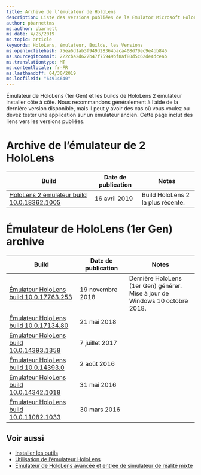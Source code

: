 ```yaml
---
title: Archive de l’émulateur de HoloLens
description: Liste des versions publiées de la Emulator Microsoft HoloLens.
author: pbarnettms
ms.author: pbarnett
ms.date: 4/25/2019
ms.topic: article
keywords: HoloLens, émulateur, Builds, les Versions
ms.openlocfilehash: 75ea6d1ab3f949d28364baca408d79ec9e4bb846
ms.sourcegitcommit: 222cba2d622b47f75949bf8af80d5c62de4dceab
ms.translationtype: MT
ms.contentlocale: fr-FR
ms.lasthandoff: 04/30/2019
ms.locfileid: "64914640"
---
```

Émulateur de HoloLens (1er Gen) et les builds de HoloLens 2 émulateur installer côte à côte. Nous recommandons généralement à l’aide de la dernière version disponible, mais il peut y avoir des cas où vous voulez ou devez tester une application sur un émulateur ancien. Cette page inclut des liens vers les versions publiées.


# <a name="hololens-2-emulator-archive"></a>Archive de l’émulateur de 2 HoloLens


|  Build |  Date de publication |  Notes | 
|----------|----------|----------|
|  [HoloLens 2 émulateur build 10.0.18362.1005](https://go.microsoft.com/fwlink/?linkid=2087187) | 16 avril 2019 | Build HoloLens 2 la plus récente. |


# <a name="hololens-emulator-1st-gen-archive"></a>Émulateur de HoloLens (1er Gen) archive


|  Build |  Date de publication |  Notes | 
|----------|----------|----------|
|  [Émulateur HoloLens build 10.0.17763.253](https://go.microsoft.com/fwlink/?linkid=2065980) | 19 novembre 2018 | Dernière HoloLens (1er Gen) générer. Mise à jour de Windows 10 octobre 2018. |
|  [Émulateur HoloLens build 10.0.17134.80](https://go.microsoft.com/fwlink/?linkid=874531) | 21 mai 2018 | 
|  [Émulateur HoloLens build 10.0.14393.1358](https://go.microsoft.com/fwlink/?linkid=852626) |  7 juillet 2017 |
|  [Émulateur HoloLens build 10.0.14393.0](http://go.microsoft.com/fwlink/?LinkID=823018) |  2 août 2016 |
|  [Émulateur HoloLens build 10.0.14342.1018](http://go.microsoft.com/fwlink/?LinkID=823018) |  31 mai 2016 |
|  [Émulateur HoloLens build 10.0.11082.1033](http://go.microsoft.com/fwlink/?LinkID=724053) |  30 mars 2016 |

## <a name="see-also"></a>Voir aussi
* [Installer les outils](install-the-tools.md)
* [Utilisation de l’émulateur HoloLens](using-the-hololens-emulator.md)
* [Émulateur de HoloLens avancée et entrée de simulateur de réalité mixte](advanced-hololens-emulator-and-mixed-reality-simulator-input.md)
